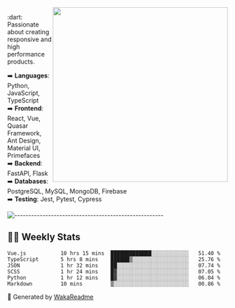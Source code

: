 <img src="https://github-readme-stats.vercel.app/api?username=iguit0&show_icons=true&include_all_commits=true&count_private=true&theme=dracula" min-width="400px" max-width="400px" width="400px" align="right" />

<p align="left"> 
  :dart: Passionate about creating responsive and high performance products.
</p>

<p align="left">
  ➡️ <strong>Languages</strong>: Python, JavaScript, TypeScript<br>
  ➡️ <strong>Frontend</strong>: React, Vue, Quasar Framework, Ant Design, Material UI, Primefaces<br>
  ➡️ <strong>Backend</strong>: FastAPI, Flask<br>
  ➡️ <strong>Databases</strong>: PostgreSQL, MySQL, MongoDB, Firebase<br>
  ➡️ <strong>Testing</strong>: Jest, Pytest, Cypress<br>
</p>

![-----------------------------------------------------](https://raw.githubusercontent.com/andreasbm/readme/master/assets/lines/vintage.png)

## :man_technologist: Weekly Stats
<!--START_SECTION:waka-->

```text
Vue.js           10 hrs 15 mins  █████████████░░░░░░░░░░░░   51.40 %
TypeScript       5 hrs 8 mins    ██████▒░░░░░░░░░░░░░░░░░░   25.76 %
JSON             1 hr 32 mins    ██░░░░░░░░░░░░░░░░░░░░░░░   07.74 %
SCSS             1 hr 24 mins    █▓░░░░░░░░░░░░░░░░░░░░░░░   07.05 %
Python           1 hr 12 mins    █▓░░░░░░░░░░░░░░░░░░░░░░░   06.04 %
Markdown         10 mins         ▒░░░░░░░░░░░░░░░░░░░░░░░░   00.86 %
```

<!--END_SECTION:waka-->

🚀 Generated by [WakaReadme](https://github.com/athul/waka-readme)
